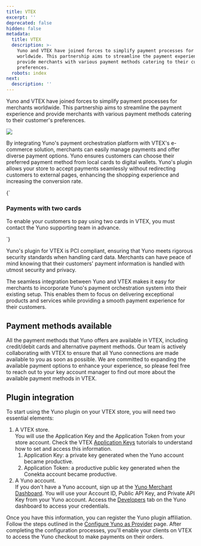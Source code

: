 ```yaml
---
title: VTEX
excerpt: ''
deprecated: false
hidden: false
metadata:
  title: VTEX
  description: >-
    Yuno and VTEX have joined forces to simplify payment processes for merchants
    worldwide. This partnership aims to streamline the payment experience and
    provide merchants with various payment methods catering to their customer's
    preferences.
  robots: index
next:
  description: ''
---
```

Yuno and VTEX have joined forces to simplify payment processes for merchants worldwide. This partnership aims to streamline the payment experience and provide merchants with various payment methods catering to their customer's preferences.

![](https://files.readme.io/64caa7b-vtex1.png)

By integrating Yuno's payment orchestration platform with VTEX's e-commerce solution, merchants can easily manage payments and offer diverse payment options. Yuno ensures customers can choose their preferred payment method from local cards to digital wallets. Yuno's plugin allows your store to accept payments seamlessly without redirecting customers to external pages, enhancing the shopping experience and increasing the conversion rate.

<HTMLBlock>{`
<body>
  <div class="infoBlockContainer alert">
    <div class="verticalLineDanger"></div>
    <div>
      <h3>Payments with two cards</h3>
      <div class="contentContainer">
        <p>
					To enable your customers to pay using two cards in VTEX, you must contact the Yuno supporting team in advance.       
        </p>
      </div>
    </div>
  </div>
</body>
`}</HTMLBlock>

Yuno's plugin for VTEX is PCI compliant, ensuring that Yuno meets rigorous security standards when handling card data. Merchants can have peace of mind knowing that their customers' payment information is handled with utmost security and privacy.

The seamless integration between Yuno and VTEX makes it easy for merchants to incorporate Yuno's payment orchestration system into their existing setup. This enables them to focus on delivering exceptional products and services while providing a smooth payment experience for their customers.

## Payment methods available

All the payment methods that Yuno offers are available in VTEX, including credit/debit cards and alternative payment methods. Our team is actively collaborating with VTEX to ensure that all Yuno connections are made available to you as soon as possible. We are committed to expanding the available payment options to enhance your experience, so please feel free to reach out to your key account manager to find out more about the available payment methods in VTEX. 

## Plugin integration

To start using the Yuno plugin on your VTEX store, you will need two essential elements:

1. A VTEX store.\
   You will use the Application Key and the Application Token from your store account. Check the VTEX [Application Keys](https://help.vtex.com/tutorial/application-keys--2iffYzlvvz4BDMr6WGUtet#) tutorials to understand how to set and access this information.
   1. Application Key: a private key generated when the Yuno account became productive. 
   2. Application Token: a productive public key generated when the Conekta account became productive.
2. A Yuno account.\
   If you don't have a Yuno account, sign up at the [Yuno Merchant Dashboard](https://auth.y.uno/u/signup). You will use your Account ID, Public API Key, and Private API Key from your Yuno account. Access the [Developers](doc:developers) tab on the Yuno dashboard to access your credentials.

Once you have this information, you can register the Yuno plugin affiliation. Follow the steps outlined in the [Configure Yuno as Provider](doc:configure-yuno-as-provider) page. After completing the configuration processes, you'll enable your clients on VTEX to access the Yuno checkout to make payments on their orders.
